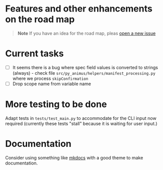 # Features and other enhancements on the road map

> **Note**
> If you have an idea for the road map, pleas [open a new issue](https://github.com/nicc777/py-animus/issues/new?assignees=&labels=&template=enhancement.md&title=)

# Current tasks

* [ ] It seems there is a bug where spec field values is converted to strings (always) - check file `src/py_animus/helpers/manifest_processing.py` where we process `skipConfirmation`
* [ ] Drop scope name from variable name

# More testing to be done

Adapt tests in `tests/test_main.py` to accommodate for the CLI input now required (currently these tests "stall" because it is waiting for user input.)

# Documentation

Consider using something like [mkdocs](https://squidfunk.github.io/mkdocs-material/getting-started/) with a good theme to make documentation. 

